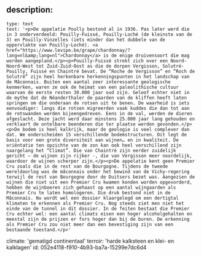 description:
  -
    type: text
    text: '<p>De appelatie Poully bestond al in 1936. Pas later werd die in 3 onderverdeeld: Pouilly-Fuissé, Pouilly-Loché (de kleinste van de 3) en Pouilly-Vinzelles (iets minder dan het dubbele van de oppervlakte van Pouilly-Loché). <a href="https://www.levipe.be/grape/chardonnay/?lang=nl&amp;lang=nl">Chardonnay</a> is de enige druivensoort die mag worden aangepland.</p><p>Pouilly-Fuissé strekt zich over een Noord-Noord-West tot Zuid-Zuid-Oost as die de dorpen Vergisson, Solutré-Pouilly, Fuissé en Chaintré bevat. De “Roche de Vergisson” en “Roch de Solutré” zijn heel herkenbare herkenningspunten in het landschap van de Mâconnais. Buiten een aantal zeer interessante geologische kenmerken, waren ze ook de heimat van een paleolithische cultuur waarvan de eerste resten 30.000 jaar oud zijn. Geloof echter niet in de mythe dat de Néanderthaler de paarden van de kliffen heeft laten springen om die onderaan de rotsen uit te benen. De waarheid is iets eenvoudiger: langs die rotsen migreerden vaak kuddes die dan tot aan de rotswanden werden bijeengedreven. Eens in de val, werden de dieren afgeslacht. Deze jacht werd daar minstens 25.000 jaar lang gehouden en verklaart de ontelbare beenderen die ter plaatse werden gevonden.</p><p>De bodem is heel kalkrijk, maar de geologie is veel complexer dan dat. We onderscheiden 15 verschillende bodemstructuren. Dit legt de basis voor een grote diversiteit aan wijnen… en in kwaliteit. De oriëntatie ten opzichte van de zon kan ook heel verschillend zijn naargelang het “Climat”. Die van Chaintré zijn eerder zuidelijk gericht – de wijnen zijn rijker -, die van Vergisson meer noordelijk, waardoor de wijnen scherper zijn.</p><p>De appelatie kent geen Premier Cru zoals die in de rest van de Bourgogne. Tijdens de tweede wereldoorlog was de mâconnais onder het bewind van de Vichy-regering terwijl de rest van Bourgogne door de Duitsers bezet was. Aangezien de wijnen die niet uit een Premier Cru kwamen konden worden opgevorderd, hebben de wijnboeren zich gehaast op een aantal wijngaarden als Premier Cru te laten homologeren. Die druk bestond niet in de Mâconnais. Nu wordt wel een dossier klaargelegd om een dertigtal klimaten te erkennen als Premier Cru. Nog steeds ziet men niet het einde van de tunnel in dit dossier. In de feiten bestaat die Premier Cru echter wel: een aantal climats eisen een hoger alcoholgehalten en meestal zijn de prijzen er fors hoger dan bij de buren. De erkenning als Premier Cru zou niet meer dan een bevestiging zijn van een bestaande toestand.</p>'
climate: 'gematigd continentaal'
terroir: 'harde kalksteen en klei- en kalklagen'
id: 052e4118-f910-4b93-ba7a-15299e7dc6d4
